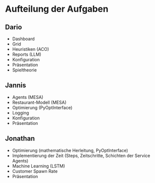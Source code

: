 # Aufteilung der Aufgaben

## Dario
- Dashboard
- Grid
- Heuristiken (ACO)
- Reports (LLM)
- Konfiguration
- Präsentation
- Spieltheorie

## Jannis
- Agents (MESA)
- Restaurant-Modell (MESA)
- Optimierung (PyOptInterface)
- Logging
- Konfiguration
- Präsentation

## Jonathan
- Optimierung (mathematische Herleitung, PyOptInterface)
- Implementierung der Zeit (Steps, Zeitschritte, Schichten der Service Agents)
- Machine Learning (LSTM)
- Customer Spawn Rate
- Präsentation